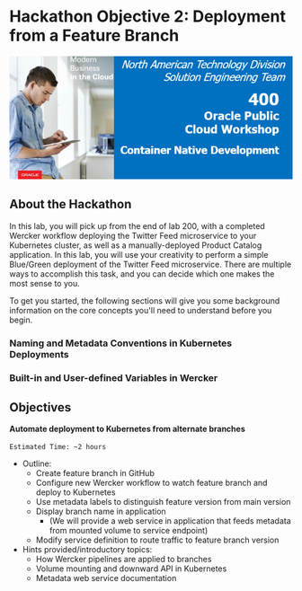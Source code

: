 # Hackathon Objective 2: Deployment from a Feature Branch

![](images/400/header.png)

## About the Hackathon

In this lab, you will pick up from the end of lab 200, with a completed Wercker workflow deploying the Twitter Feed microservice to your Kubernetes cluster, as well as a manually-deployed Product Catalog application. In this lab, you will use your creativity to perform a simple Blue/Green deployment of the Twitter Feed microservice. There are multiple ways to accomplish this task, and you can decide which one makes the most sense to you.

To get you started, the following sections will give you some background information on the core concepts you'll need to understand before you begin.

### Naming and Metadata Conventions in Kubernetes Deployments

### Built-in and User-defined Variables in Wercker

## Objectives

**Automate deployment to Kubernetes from alternate branches**

`Estimated Time: ~2 hours`

- Outline:
  - Create feature branch in GitHub
  - Configure new Wercker workflow to watch feature branch and deploy to Kubernetes
  - Use metadata labels to distinguish feature version from main version
  - Display branch name in application
    - (We will provide a web service in application that feeds metadata from mounted volume to service endpoint)
  - Modify service definition to route traffic to feature branch version
- Hints provided/introductory topics:
  - How Wercker pipelines are applied to branches
  - Volume mounting and downward API in Kubernetes
  - Metadata web service documentation
